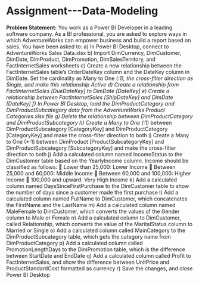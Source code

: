# Assignment---Data-Modeling

**Problem Statement:**
You work as a Power BI Developer in a leading software company. As a BI professional, you are asked to explore ways in which AdventureWorks can empower business and build a report based on sales. You have been asked to:
a) In Power BI Desktop, connect to AdventureWorks Sales Data.xlsx
b) Import DimCurrency, DimCustomer, DimDate, DimProduct, DimPromotion, DimSalesTerritory, and FactInternetSales worksheets
c) Create a new relationship between the FactInternetSales table’s OrderDateKey column and the DateKey column in DimDate. Set the cardinality as Many to One (*:1), the cross-filter direction as Single, and make this relationship Active
d) Create a relationship from FactInternetSales [DueDateKey] to DimDate [DateKey]
e) Create a relationship between FactInternetSales [ShipDateKey] and DimDate [DateKey]
f) In Power BI Desktop, load the DimProductCategory and DimProductSubcategory data from the AdventureWorks Product Categories.xlsx file
g) Delete the relationship between DimProductCategory and DimProductSubcategory
h) Create a Many to One (*:1) between DimProductSubcategory [CategoryKey] and DimProductCategory [CategoryKey] and make the cross-filter direction to both
i) Create a Many to One (*:1) between DimProduct [ProductSubcategoryKey] and DimProductSubcategory [SubcategoryKey] and make the cross-filter direction to both
j) Add a calculated column named IncomeStatus to the DimCustomer table based on the YearlyIncome column. Income should be classified as follows:
 Lower than 25,000: Lower Income
 Between 25,000 and 60,000: Middle Income
 Between 60,000 and 100,000: Higher Income
 100,000 and upward: Very High Income
k) Add a calculated column named DaysSinceFirstPurchase to the DimCustomer table to show the number of days since a customer made the first purchase
l) Add a calculated column named FullName to DimCustomer, which concatenates the FirstName and the LastName
m) Add a calculated column named MaleFemale to DimCustomer, which converts the values of the Gender column to Male or Female
n) Add a calculated column to DimCustomer, called Relationship, which converts the value of the MaritalStatus column to Married or Single
o) Add a calculated column called MainCategory to the DimProductSubcategory table, which gets the category name from DimProductCategory
p) Add a calculated column called PromotionLengthDays to the DimPromotion table, which is the difference between StartDate and EndDate
q) Add a calculated column called Profit to FactInternetSales, and show the difference between UnitPrice and ProductStandardCost formatted as currency
r) Save the changes, and close Power BI Desktop
